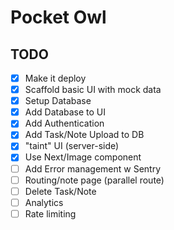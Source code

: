 # Pocket Owl

## TODO
- [X] Make it deploy
- [X] Scaffold basic UI with mock data
- [X] Setup Database
- [X] Add Database to UI
- [X] Add Authentication
- [X] Add Task/Note Upload to DB
- [X] "taint" UI (server-side)
- [X] Use Next/Image component
- [ ] Add Error management w Sentry
- [ ] Routing/note page (parallel route)
- [ ] Delete Task/Note
- [ ] Analytics 
- [ ] Rate limiting
